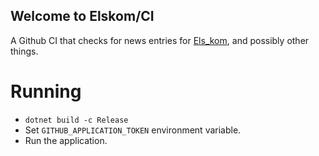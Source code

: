 ## Welcome to Elskom/CI

A Github CI that checks for news entries for [Els_kom](https://github.com/Elskom/Els_kom_new), and possibly other things.

# Running

- ``dotnet build -c Release``
- Set ``GITHUB_APPLICATION_TOKEN`` environment variable.
- Run the application.
